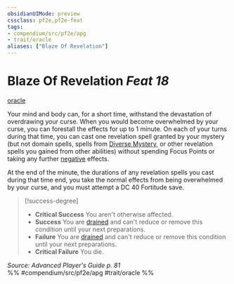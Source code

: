 ```yaml
---
obsidianUIMode: preview
cssclass: pf2e,pf2e-feat
tags:
- compendium/src/pf2e/apg
- trait/oracle
aliases: ["Blaze Of Revelation"]
---
```

# Blaze Of Revelation  *Feat 18*  
[oracle](Reference/Rules/Traits/oracle-apg.md "Oracle Class Trait")  


Your mind and body can, for a short time, withstand the devastation of overdrawing your curse. When you would become overwhelmed by your curse, you can forestall the effects for up to 1 minute. On each of your turns during that time, you can cast one revelation spell granted by your mystery (but not domain spells, spells from [Diverse Mystery](diverse-mystery-apg.md), or other revelation spells you gained from other abilities) without spending Focus Points or taking any further [negative](negative.md "Negative Energy & Element Trait") effects.

At the end of the minute, the durations of any revelation spells you cast during that time end, you take the normal effects from being overwhelmed by your curse, and you must attempt a DC 40 Fortitude save.

> [!success-degree] 
> - **Critical Success** You aren't otherwise affected.
> - **Success** You are [drained](conditions.md#Drained) and can't reduce or remove this condition until your next preparations.
> - **Failure** You are [drained](conditions.md#Drained) and can't reduce or remove this condition until your next preparations.
> - **Critical Failure** You die.

*Source: Advanced Player's Guide p. 81*  
%% #compendium/src/pf2e/apg #trait/oracle %%